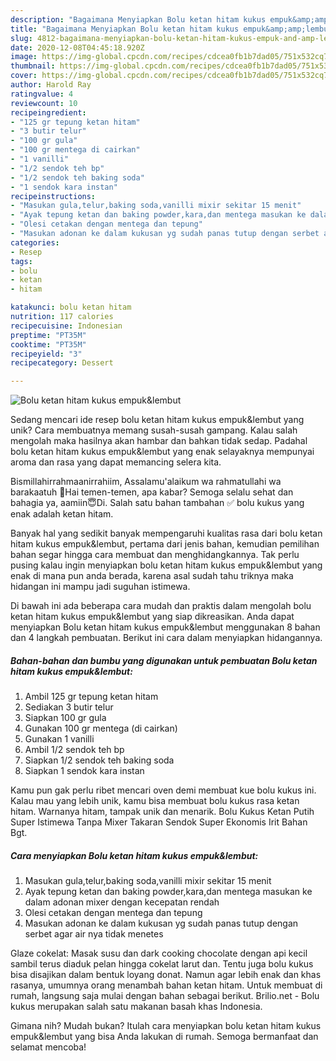 ```yaml
---
description: "Bagaimana Menyiapkan Bolu ketan hitam kukus empuk&amp;amp;lembut yang Enak"
title: "Bagaimana Menyiapkan Bolu ketan hitam kukus empuk&amp;amp;lembut yang Enak"
slug: 4812-bagaimana-menyiapkan-bolu-ketan-hitam-kukus-empuk-and-amp-lembut-yang-enak
date: 2020-12-08T04:45:18.920Z
image: https://img-global.cpcdn.com/recipes/cdcea0fb1b7dad05/751x532cq70/bolu-ketan-hitam-kukus-empuklembut-foto-resep-utama.jpg
thumbnail: https://img-global.cpcdn.com/recipes/cdcea0fb1b7dad05/751x532cq70/bolu-ketan-hitam-kukus-empuklembut-foto-resep-utama.jpg
cover: https://img-global.cpcdn.com/recipes/cdcea0fb1b7dad05/751x532cq70/bolu-ketan-hitam-kukus-empuklembut-foto-resep-utama.jpg
author: Harold Ray
ratingvalue: 4
reviewcount: 10
recipeingredient:
- "125 gr tepung ketan hitam"
- "3 butir telur"
- "100 gr gula"
- "100 gr mentega di cairkan"
- "1 vanilli"
- "1/2 sendok teh bp"
- "1/2 sendok teh baking soda"
- "1 sendok kara instan"
recipeinstructions:
- "Masukan gula,telur,baking soda,vanilli mixir sekitar 15 menit"
- "Ayak tepung ketan dan baking powder,kara,dan mentega masukan ke dalam adonan mixer dengan kecepatan rendah"
- "Olesi cetakan dengan mentega dan tepung"
- "Masukan adonan ke dalam kukusan yg sudah panas tutup dengan serbet agar air nya tidak menetes"
categories:
- Resep
tags:
- bolu
- ketan
- hitam

katakunci: bolu ketan hitam 
nutrition: 117 calories
recipecuisine: Indonesian
preptime: "PT35M"
cooktime: "PT35M"
recipeyield: "3"
recipecategory: Dessert

---
```



![Bolu ketan hitam kukus empuk&amp;lembut](https://img-global.cpcdn.com/recipes/cdcea0fb1b7dad05/751x532cq70/bolu-ketan-hitam-kukus-empuklembut-foto-resep-utama.jpg)

Sedang mencari ide resep bolu ketan hitam kukus empuk&amp;lembut yang unik? Cara membuatnya memang susah-susah gampang. Kalau salah mengolah maka hasilnya akan hambar dan bahkan tidak sedap. Padahal bolu ketan hitam kukus empuk&amp;lembut yang enak selayaknya mempunyai aroma dan rasa yang dapat memancing selera kita.

Bismillahirrahmaanirrahiim, Assalamu&#39;alaikum wa rahmatullahi wa barakaatuh 🙏Hai temen-temen, apa kabar? Semoga selalu sehat dan bahagia ya, aamiin😇Di. Salah satu bahan tambahan ✅ bolu kukus yang enak adalah ketan hitam.

Banyak hal yang sedikit banyak mempengaruhi kualitas rasa dari bolu ketan hitam kukus empuk&amp;lembut, pertama dari jenis bahan, kemudian pemilihan bahan segar hingga cara membuat dan menghidangkannya. Tak perlu pusing kalau ingin menyiapkan bolu ketan hitam kukus empuk&amp;lembut yang enak di mana pun anda berada, karena asal sudah tahu triknya maka hidangan ini mampu jadi suguhan istimewa.


Di bawah ini ada beberapa cara mudah dan praktis dalam mengolah bolu ketan hitam kukus empuk&amp;lembut yang siap dikreasikan. Anda dapat menyiapkan Bolu ketan hitam kukus empuk&amp;lembut menggunakan 8 bahan dan 4 langkah pembuatan. Berikut ini cara dalam menyiapkan hidangannya.

<!--inarticleads1-->

##### Bahan-bahan dan bumbu yang digunakan untuk pembuatan Bolu ketan hitam kukus empuk&amp;lembut:

1. Ambil 125 gr tepung ketan hitam
1. Sediakan 3 butir telur
1. Siapkan 100 gr gula
1. Gunakan 100 gr mentega (di cairkan)
1. Gunakan 1 vanilli
1. Ambil 1/2 sendok teh bp
1. Siapkan 1/2 sendok teh baking soda
1. Siapkan 1 sendok kara instan


Kamu pun gak perlu ribet mencari oven demi membuat kue bolu kukus ini. Kalau mau yang lebih unik, kamu bisa membuat bolu kukus rasa ketan hitam. Warnanya hitam, tampak unik dan menarik. Bolu Kukus Ketan Putih Super Istimewa Tanpa Mixer Takaran Sendok Super Ekonomis Irit Bahan Bgt. 

<!--inarticleads2-->

##### Cara menyiapkan Bolu ketan hitam kukus empuk&amp;lembut:

1. Masukan gula,telur,baking soda,vanilli mixir sekitar 15 menit
1. Ayak tepung ketan dan baking powder,kara,dan mentega masukan ke dalam adonan mixer dengan kecepatan rendah
1. Olesi cetakan dengan mentega dan tepung
1. Masukan adonan ke dalam kukusan yg sudah panas tutup dengan serbet agar air nya tidak menetes


Glaze cokelat: Masak susu dan dark cooking chocolate dengan api kecil sambil terus diaduk pelan hingga cokelat larut dan. Tentu juga bolu kukus bisa disajikan dalam bentuk loyang donat. Namun agar lebih enak dan khas rasanya, umumnya orang menambah bahan ketan hitam. Untuk membuat di rumah, langsung saja mulai dengan bahan sebagai berikut. Brilio.net - Bolu kukus merupakan salah satu makanan basah khas Indonesia. 

Gimana nih? Mudah bukan? Itulah cara menyiapkan bolu ketan hitam kukus empuk&amp;lembut yang bisa Anda lakukan di rumah. Semoga bermanfaat dan selamat mencoba!
